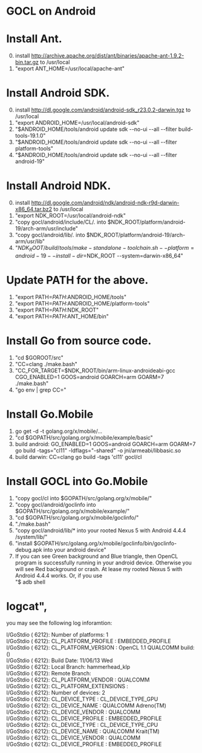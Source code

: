 GOCL on Android
======

# Install Ant.
0. install  http://archive.apache.org/dist/ant/binaries/apache-ant-1.9.2-bin.tar.gz to /usr/local
2. "export ANT_HOME=/usr/local/apache-ant"

# Install Android SDK.
0. install http://dl.google.com/android/android-sdk_r23.0.2-darwin.tgz to /usr/local
1. "export ANDROID_HOME=/usr/local/android-sdk"
2. "$ANDROID_HOME/tools/android update sdk --no-ui --all --filter build-tools-19.1.0" 
3. "$ANDROID_HOME/tools/android update sdk --no-ui --all --filter platform-tools" 
4. "$ANDROID_HOME/tools/android update sdk --no-ui --all --filter android-19"

# Install Android NDK.
0. install http://dl.google.com/android/ndk/android-ndk-r9d-darwin-x86_64.tar.bz2 to /usr/local
1. "export NDK_ROOT=/usr/local/android-ndk"
2. "copy gocl/android/include/CL/*.* into $NDK_ROOT/platform/android-19/arch-arm/usr/include"
3. "copy gocl/android/lib/*.* into $NDK_ROOT/platform/android-19/arch-arm/usr/lib"
4. "$NDK_ROOT/build/tools/make-standalone-toolchain.sh --platform=android-19 --install-dir=$NDK_ROOT --system=darwin-x86_64"

# Update PATH for the above.
1. "export PATH=$PATH:$ANDROID_HOME/tools"
2. "export PATH=$PATH:$ANDROID_HOME/platform-tools"
3. "export PATH=$PATH:$NDK_ROOT"
4. "export PATH=$PATH:$ANT_HOME/bin"

# Install Go from source code.
1. "cd $GOROOT/src"
2. "CC=clang ./make.bash"
3. "CC_FOR_TARGET=$NDK_ROOT/bin/arm-linux-androideabi-gcc CGO_ENABLED=1 GOOS=android GOARCH=arm GOARM=7 ./make.bash"
4. "go env | grep CC="


# Install Go.Mobile
1. go get -d -t golang.org/x/mobile/...
2. "cd $GOPATH/src/golang.org/x/mobile/example/basic"
3. build android: GO_ENABLED=1 GOOS=android GOARCH=arm GOARM=7 go build -tags="cl11" -ldflags="-shared" -o jni/armeabi/libbasic.so
4. build darwin:  CC=clang go build -tags 'cl11' gocl/cl

# Install GOCL into Go.Mobile
1. "copy gocl/cl into $GOPATH/src/golang.org/x/mobile/"
2. "copy gocl/android/goclinfo into $GOPATH/src/golang.org/x/mobile/example/"
3. "cd $GOPATH/src/golang.org/x/mobile/goclinfo/"
4. "./make.bash"
5. "copy gocl/android/lib/* into your rooted Nexus 5 with Android 4.4.4 /system/lib/"
6. "install $GOPATH/src/golang.org/x/mobile/goclinfo/bin/goclinfo-debug.apk into your android device"
7. If you can see Green background and Blue triangle, then OpenCL program is successfully running in your android device. Otherwise you will see Red background or crash. At lease my rooted Nexus 5 with Android 4.4.4 works. Or, if you use <br />
"$ adb shell<br />
 # logcat", <br />
you may see the following log inforamtion:<br />

I/GoStdio ( 6212): Number of platforms: 	1<br />
I/GoStdio ( 6212): 	CL_PLATFORM_PROFILE     : EMBEDDED_PROFILE<br />
I/GoStdio ( 6212): 	CL_PLATFORM_VERSION     : OpenCL 1.1 QUALCOMM build:  ()<br />
I/GoStdio ( 6212): Build Date: 11/06/13 Wed<br />
I/GoStdio ( 6212): Local Branch: hammerhead_klp<br />
I/GoStdio ( 6212): Remote Branch: <br />
I/GoStdio ( 6212): 	CL_PLATFORM_VENDOR      : QUALCOMM<br />
I/GoStdio ( 6212): 	CL_PLATFORM_EXTENSIONS  :  <br />
I/GoStdio ( 6212): 	Number of devices: 	2<br />
I/GoStdio ( 6212): 		CL_DEVICE_TYPE      : CL_DEVICE_TYPE_GPU<br />
I/GoStdio ( 6212): 		CL_DEVICE_NAME      : QUALCOMM Adreno(TM)<br />
I/GoStdio ( 6212): 		CL_DEVICE_VENDOR    : QUALCOMM<br />
I/GoStdio ( 6212): 		CL_DEVICE_PROFILE   : EMBEDDED_PROFILE<br />
I/GoStdio ( 6212): 		CL_DEVICE_TYPE      : CL_DEVICE_TYPE_CPU<br />
I/GoStdio ( 6212): 		CL_DEVICE_NAME      : QUALCOMM Krait(TM)<br />
I/GoStdio ( 6212): 		CL_DEVICE_VENDOR    : QUALCOMM<br />
I/GoStdio ( 6212): 		CL_DEVICE_PROFILE   : EMBEDDED_PROFILE<br />